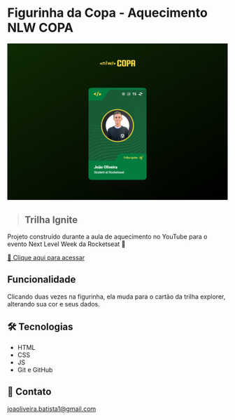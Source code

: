# Figurinha da Copa - Aquecimento NLW COPA

![preview](./.github/preview.png)

> ## Trilha Ignite

Projeto construído durante a aula de aquecimento no YouTube para o evento Next Level Week da Rocketseat 🚀

[ 🔗 Clique aqui para acessar](https://joaoliveirapb.github.io/figurinha-da-copa/)

## Funcionalidade
Clicando duas vezes na figurinha, ela muda para o cartão da trilha explorer, alterando sua cor e seus dados.

## 🛠️ Tecnologias
- HTML
- CSS
- JS
- Git e GitHub

## 💙 Contato
joaoliveira.batista1@gmail.com